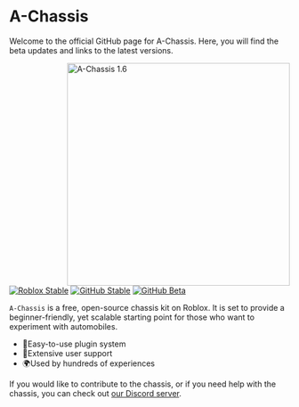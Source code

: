 # A-Chassis
Welcome to the official GitHub page for A-Chassis. Here, you will find the beta updates and links to the latest versions.

<img alt="A-Chassis 1.6" src="https://github.com/lisphm/A-Chassis/assets/116984726/fb71f6eb-64d4-4692-afe9-42fd7d8489ec" width="400px" align="right">

[![Roblox Stable](https://badgen.net/badge/Roblox%20Stable/1.6.3.4/blue?icon=https://upload.wikimedia.org/wikipedia/commons/6/6c/Roblox_Logo.svg)](https://create.roblox.com/store/asset/13999609938)
[![GitHub Stable](https://badgen.net/badge/GitHub%20Stable/1.6.3.4/blue?icon=github)](https://github.com/lisphm/A-Chassis/releases/tag/v1.6.3.4-stable)
[![GitHub Beta](https://badgen.net/badge/GitHub%20Beta/1.7%20Beta%201/purple?icon=github)](https://github.com/lisphm/A-Chassis/releases/tag/v1.7-beta.1)
 
`A-Chassis` is a free, open-source chassis kit on Roblox. It is set to provide a beginner-friendly, yet scalable starting point for those who want to experiment with automobiles.
&nbsp;

- 🔌Easy-to-use plugin system
- 💪Extensive user support
- 🌍Used by hundreds of experiences
&nbsp;

If you would like to contribute to the chassis, or if you need help with the chassis, you can check out [our Discord server](https://discord.gg/P2WXGe3U7E).
